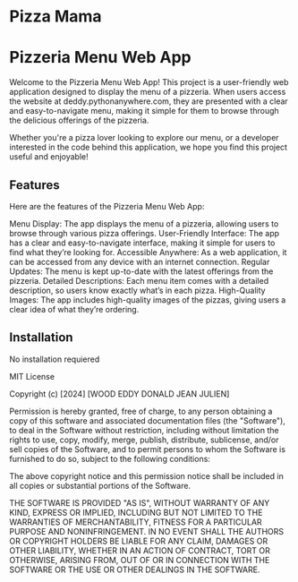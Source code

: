 # Pizza Mama 
# Pizzeria Menu Web App

Welcome to the Pizzeria Menu Web App! This project is a user-friendly web application designed to display the menu of a pizzeria. When users access the website at deddy.pythonanywhere.com, they are presented with a clear and easy-to-navigate menu, making it simple for them to browse through the delicious offerings of the pizzeria.

Whether you're a pizza lover looking to explore our menu, or a developer interested in the code behind this application, we hope you find this project useful and enjoyable!

## Features

Here are the features of the Pizzeria Menu Web App:

Menu Display: The app displays the menu of a pizzeria, allowing users to browse through various pizza offerings.
User-Friendly Interface: The app has a clear and easy-to-navigate interface, making it simple for users to find what they’re looking for.
Accessible Anywhere: As a web application, it can be accessed from any device with an internet connection.
Regular Updates: The menu is kept up-to-date with the latest offerings from the pizzeria.
Detailed Descriptions: Each menu item comes with a detailed description, so users know exactly what’s in each pizza.
High-Quality Images: The app includes high-quality images of the pizzas, giving users a clear idea of what they’re ordering.

## Installation

No installation requiered

MIT License

Copyright (c) [2024] [WOOD EDDY DONALD JEAN JULIEN]

Permission is hereby granted, free of charge, to any person obtaining a copy
of this software and associated documentation files (the "Software"), to deal
in the Software without restriction, including without limitation the rights
to use, copy, modify, merge, publish, distribute, sublicense, and/or sell
copies of the Software, and to permit persons to whom the Software is
furnished to do so, subject to the following conditions:

The above copyright notice and this permission notice shall be included in all
copies or substantial portions of the Software.

THE SOFTWARE IS PROVIDED "AS IS", WITHOUT WARRANTY OF ANY KIND, EXPRESS OR
IMPLIED, INCLUDING BUT NOT LIMITED TO THE WARRANTIES OF MERCHANTABILITY,
FITNESS FOR A PARTICULAR PURPOSE AND NONINFRINGEMENT. IN NO EVENT SHALL THE
AUTHORS OR COPYRIGHT HOLDERS BE LIABLE FOR ANY CLAIM, DAMAGES OR OTHER
LIABILITY, WHETHER IN AN ACTION OF CONTRACT, TORT OR OTHERWISE, ARISING FROM,
OUT OF OR IN CONNECTION WITH THE SOFTWARE OR THE USE OR OTHER DEALINGS IN THE
SOFTWARE.

